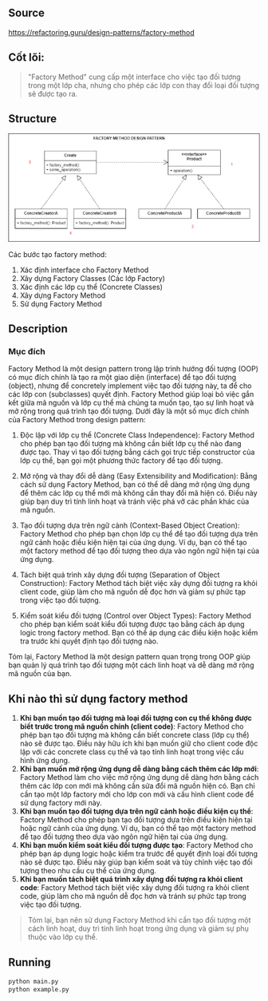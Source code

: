 ## Source
https://refactoring.guru/design-patterns/factory-method
## Cốt lõi:
>"Factory Method" cung cấp một interface cho việc tạo đối tượng trong một lớp cha, nhưng cho phép các lớp con thay đổi loại đối tượng sẽ được tạo ra.
## Structure
![alt tag](factory_method.png)

Các bước tạo factory method:
1. Xác định interface cho Factory Method
2. Xây dựng Factory Classes (Các lớp Factory)
3. Xác định các lớp cụ thể (Concrete Classes)
4. Xây dựng Factory Method
5. Sử dụng Factory Method

## Description

### Mục đích
Factory Method là một design pattern trong lập trình hướng đối tượng (OOP) có mục đích chính là tạo ra một giao diện (interface) để tạo đối tượng (object), nhưng để concretely implement việc tạo đối tượng này, ta để cho các lớp con (subclasses) quyết định. Factory Method giúp loại bỏ việc gắn kết giữa mã nguồn và lớp cụ thể mà chúng ta muốn tạo, tạo sự linh hoạt và mở rộng trong quá trình tạo đối tượng.
Dưới đây là một số mục đích chính của Factory Method trong design pattern:

1. Độc lập với lớp cụ thể (Concrete Class Independence): Factory Method cho phép bạn tạo đối tượng mà không cần biết lớp cụ thể nào đang được tạo. Thay vì tạo đối tượng bằng cách gọi trực tiếp constructor của lớp cụ thể, bạn gọi một phương thức factory để tạo đối tượng.

2. Mở rộng và thay đổi dễ dàng (Easy Extensibility and Modification): Bằng cách sử dụng Factory Method, bạn có thể dễ dàng mở rộng ứng dụng để thêm các lớp cụ thể mới mà không cần thay đổi mã hiện có. Điều này giúp bạn duy trì tính linh hoạt và tránh việc phá vỡ các phần khác của mã nguồn.

3. Tạo đối tượng dựa trên ngữ cảnh (Context-Based Object Creation): Factory Method cho phép bạn chọn lớp cụ thể để tạo đối tượng dựa trên ngữ cảnh hoặc điều kiện hiện tại của ứng dụng. Ví dụ, bạn có thể tạo một factory method để tạo đối tượng theo dựa vào ngôn ngữ hiện tại của ứng dụng.

4. Tách biệt quá trình xây dựng đối tượng (Separation of Object Construction): Factory Method tách biệt việc xây dựng đối tượng ra khỏi client code, giúp làm cho mã nguồn dễ đọc hơn và giảm sự phức tạp trong việc tạo đối tượng.

5. Kiểm soát kiểu đối tượng (Control over Object Types): Factory Method cho phép bạn kiểm soát kiểu đối tượng được tạo bằng cách áp dụng logic trong factory method. Bạn có thể áp dụng các điều kiện hoặc kiểm tra trước khi quyết định tạo đối tượng nào.

Tóm lại, Factory Method là một design pattern quan trọng trong OOP giúp bạn quản lý quá trình tạo đối tượng một cách linh hoạt và dễ dàng mở rộng mã nguồn của bạn.

## Khi nào thì sử dụng factory method
1. **Khi bạn muốn tạo đối tượng mà loại đối tượng con cụ thể không được biết trước trong mã nguồn chính (client code)**: Factory Method cho phép bạn tạo đối tượng mà không cần biết concrete class (lớp cụ thể) nào sẽ được tạo. Điều này hữu ích khi bạn muốn giữ cho client code độc lập với các concrete class cụ thể và tạo tính linh hoạt trong việc cấu hình ứng dụng.
2. **Khi bạn muốn mở rộng ứng dụng dễ dàng bằng cách thêm các lớp mới**: Factory Method làm cho việc mở rộng ứng dụng dễ dàng hơn bằng cách thêm các lớp con mới mà không cần sửa đổi mã nguồn hiện có. Bạn chỉ cần tạo một lớp factory mới cho lớp con mới và cấu hình client code để sử dụng factory mới này.
3. **Khi bạn muốn tạo đối tượng dựa trên ngữ cảnh hoặc điều kiện cụ thể**: Factory Method cho phép bạn tạo đối tượng dựa trên điều kiện hiện tại hoặc ngữ cảnh của ứng dụng. Ví dụ, bạn có thể tạo một factory method để tạo đối tượng theo dựa vào ngôn ngữ hiện tại của ứng dụng.
4. **Khi bạn muốn kiểm soát kiểu đối tượng được tạo**: Factory Method cho phép bạn áp dụng logic hoặc kiểm tra trước để quyết định loại đối tượng nào sẽ được tạo. Điều này giúp bạn kiểm soát và tùy chỉnh việc tạo đối tượng theo nhu cầu cụ thể của ứng dụng.
5. **Khi bạn muốn tách biệt quá trình xây dựng đối tượng ra khỏi client code**: Factory Method tách biệt việc xây dựng đối tượng ra khỏi client code, giúp làm cho mã nguồn dễ đọc hơn và tránh sự phức tạp trong việc tạo đối tượng.

>Tóm lại, bạn nên sử dụng Factory Method khi cần tạo đối tượng một cách linh hoạt, duy trì tính linh hoạt trong ứng dụng và giảm sự phụ thuộc vào lớp cụ thể.
## Running
```
python main.py
python example.py
```